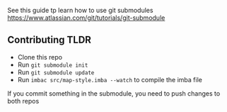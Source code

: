 See this guide tp learn how to use git submodules https://www.atlassian.com/git/tutorials/git-submodule

## Contributing TLDR
- Clone this repo
- Run `git submodule init`
- Run `git submodule update`
- Run `imbac src/map-style.imba --watch` to compile the imba file

If you commit something in the submodule, you need to push changes to both repos